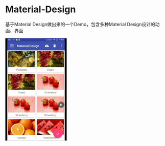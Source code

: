 # Material-Design
基于Material Design做出来的一个Demo，包含多种Material Design设计的动画、界面

![](https://github.com/zhegeshijiehuiyouai/Material-Design/raw/master/screenshort/MaterialDesign.gif)  
